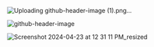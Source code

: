 
![Uploading github-header-image (1).png…]()

![github-header-image](https://github.com/mollmikey/mollmikey/assets/104609759/fdf34da2-bd65-4f1a-b63b-39dc1ca36e86)

![Screenshot 2024-04-23 at 12 31 11 PM_resized](https://github.com/mollmikey/mollmikey/assets/104609759/f40b50d7-44e9-4b70-a1d3-361dcd9453eb)
